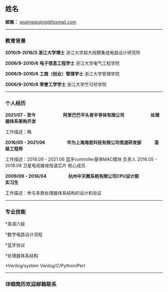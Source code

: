 ## 姓名

**邮箱：** qiujingqiujing@foxmail.com　　　　　　　

----------------------------------

### 教育背景

**2010/9-2016/3**          **浙江大学博士**                  浙江大学超大规模集成电路设计研究所  

**2006/9-2010/6**          **电子信息工程学士**              浙江大学电气工程学院      

**2006/9-2010/6**          **工商（创业）管理学士**          浙江大学管理学院     

**2006/9-2010/6**          **荣誉工学学士**                  浙江大学竺可桢学院 


-----------------------

### 个人经历

**2021/07 - 至今**　　　　　　  **阿里巴巴平头哥半导体有限公司**　　　　　　**处理器体系架构开发**

工作描述：略

**2016/05 - 2021/06**　　　　　**华为上海海思科技有限公司信道研发部**　　　**高级工程师**

工作描述：2018.09 - 2021.06  蓝牙controller基带MAC模块  负责人
         2016.05 - 2018.08  卫星电视接收信道芯片  核心成员

**2009/06 - 2016/04**　　　　　**杭州中天微系统有限公司CPU设计部**　　　　　**实习生**    

工作描述：参与多款处理器体系结构的设计和验证 

------------------------

### 专业技能


*英语六级

*数字电路设计流程

*蓝牙协议

*处理器体系结构

*Verilog/system Verilog/C/Python/Perl

------------------------

### 详细简历欢迎邮箱联系





